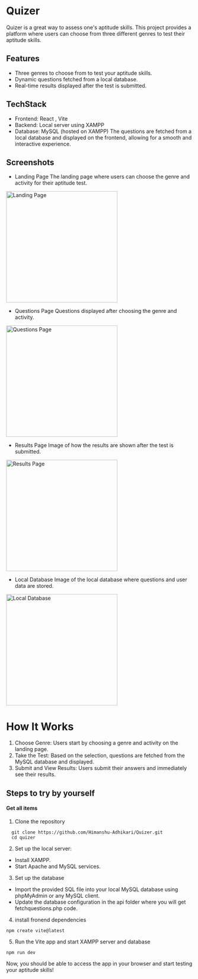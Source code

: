 
# Quizer 

Quizer is a great way to assess one's aptitude skills. This project provides a platform where users can choose from three different genres to test their aptitude skills.


## Features

 - Three genres to choose from to test your aptitude skills.
 - Dynamic questions fetched from a local database.
 - Real-time results displayed after the test is submitted.


## TechStack
- Frontend: React , Vite
- Backend: Local server using XAMPP
- Database: MySQL (hosted on XAMPP)
The questions are fetched from a local database and displayed on the frontend, allowing for a smooth and interactive experience.
## Screenshots

- Landing Page
The landing page where users can choose the genre and activity for their aptitude test.

<img src="https://github.com/user-attachments/assets/9eea7e9d-5001-4110-a354-3fbd8faaf0f4" alt="Landing Page" width="300"/>

- Questions Page
Questions displayed after choosing the genre and activity.

<img src="https://github.com/user-attachments/assets/59b7456d-027e-4722-bdb0-be56a574b4fd" alt="Questions Page" width="300"/>

- Results Page
Image of how the results are shown after the test is submitted.

<img src="https://github.com/user-attachments/assets/16f27a18-d922-4a3d-8699-3a4a89ba891f" alt="Results Page" width="300"/>

- Local Database
Image of the local database where questions and user data are stored.

<img src="https://github.com/user-attachments/assets/9c55ad30-2bfd-4769-b008-551c04f7929b" alt="Local Database" width="300"/>


# How It Works

1. Choose Genre: Users start by choosing a genre and activity on the landing page.
2. Take the Test: Based on the selection, questions are fetched from the MySQL database and displayed.
3. Submit and View Results: Users submit their answers and immediately see their results.


## Steps to try by yourself

#### Get all items
1. Clone the repository
```
  git clone https://github.com/Himanshu-Adhikari/Quizer.git
  cd quizer
```

2. Set up the local server:

- Install XAMPP.
- Start Apache and MySQL services.

3. Set up the database
- Import the provided SQL file into your local MySQL database using phpMyAdmin or any MySQL client.
- Update the database configuration in the api folder where you will get fetchquestions.php code.

4. install fronend dependencies
```
npm create vite@latest
```

5. Run the Vite app and start XAMPP server and database
```
npm run dev
```
Now, you should be able to access the app in your browser and start testing your aptitude skills!


